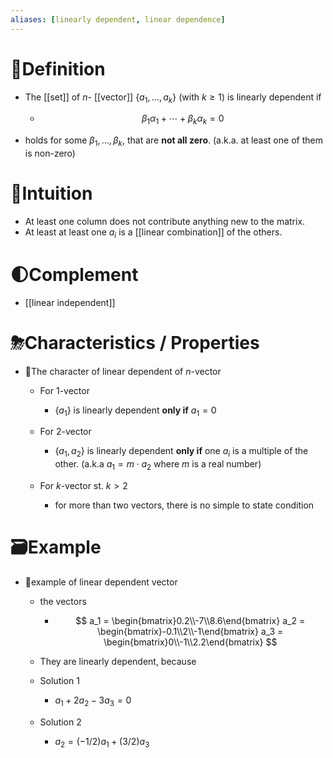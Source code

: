 ```yaml
---
aliases: [linearly dependent, linear dependence]
---
```


# 📝Definition
- The [[set]] of $n$- [[vector]] $\{a_1, ..., a_k\}$ (with $k\geq1$) is linearly dependent if
    - $$
      \beta_1\alpha_1+\cdots+\beta_k\alpha_k=0
      $$
    
- holds for some $\beta_1,... ,\beta_k$, that are **not all zero**. (a.k.a. at least one of them is non-zero)

# 🧠Intuition
- At least one column does not contribute anything new to the matrix.
- At least at least one $a_i$ is a [[linear combination]] of the others.

# 🌓Complement
- [[linear independent]]

# ⛈Characteristics / Properties
- 📌The character of linear dependent of $n$-vector
    - For $1$-vector
        - $\{a_1\}$ is linearly dependent **only if** $a_1 = 0$
        
    - For $2$-vector
        - $\{a_1,a_2\}$ is linearly dependent **only if** one $a_i$ is a multiple of the other. (a.k.a $a_1=m\cdot a_2$ where $m$ is a real number)
        
    - For $k$-vector st. $k>2$
        - for more than two vectors, there is no simple to state condition
        
# 🗃Example
- 📌example of linear dependent vector
    - the vectors
        - $$
          a_1 = \begin{bmatrix}0.2\\-7\\8.6\end{bmatrix}
          a_2 = \begin{bmatrix}-0.1\\2\\-1\end{bmatrix}
          a_3 = \begin{bmatrix}0\\-1\\2.2\end{bmatrix}
          $$
        
    - They are linearly dependent, because
    - Solution 1
        - $a_1 + 2a_2 - 3a_3 = 0$
        
    - Solution 2
        - $a_2 = (-1/2)a_1 + (3/2)a_3$
        